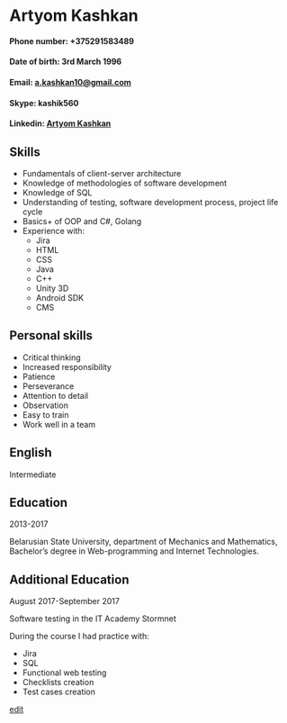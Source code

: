 # Artyom Kashkan
                                                                                                               
#### Phone number: +375291583489
#### Date of birth: 3rd March 1996
#### Email: a.kashkan10@gmail.com
#### Skype: kashik560
#### Linkedin: [Artyom Kashkan](https://www.linkedin.com/in/artyom-kashkan-591489150/)
## Skills
- Fundamentals of client-server architecture
- Knowledge of methodologies of software development
- Knowledge of SQL
- Understanding of testing, software development process, project life cycle
- Basics+ of OOP and C#, Golang
- Experience with: 
   - Jira
   - HTML
   - CSS
   - Java
   - C++
   - Unity 3D
   - Android SDK
   - CMS

## Personal skills
- Critical thinking
- Increased responsibility
- Patience
- Perseverance
- Attention to detail
- Observation
- Easy to train
- Work well in a team

## English
Intermediate

## Education
2013-2017

Belarusian State University, department of Mechanics and Mathematics, Bachelor’s degree in Web-programming and Internet Technologies.

## Additional Education
August 2017-September 2017

Software testing in the IT Academy Stormnet

During the course I had practice with:
- Jira
- SQL
- Functional web testing
- Checklists creation
- Test cases creation

[edit](https://github.com/kashkan10/kashkan10.github.io/edit/master/index.md)


